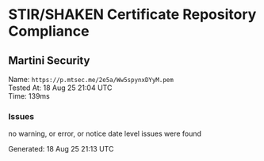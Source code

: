 # STIR/SHAKEN Certificate Repository Compliance

## Martini Security

Name: `https://p.mtsec.me/2e5a/Ww5spynxDYyM.pem`\
Tested At: 18 Aug 25 21:04 UTC\
Time: 139ms

### Issues

no warning, or error, or notice date level issues were found

Generated: 18 Aug 25 21:13 UTC